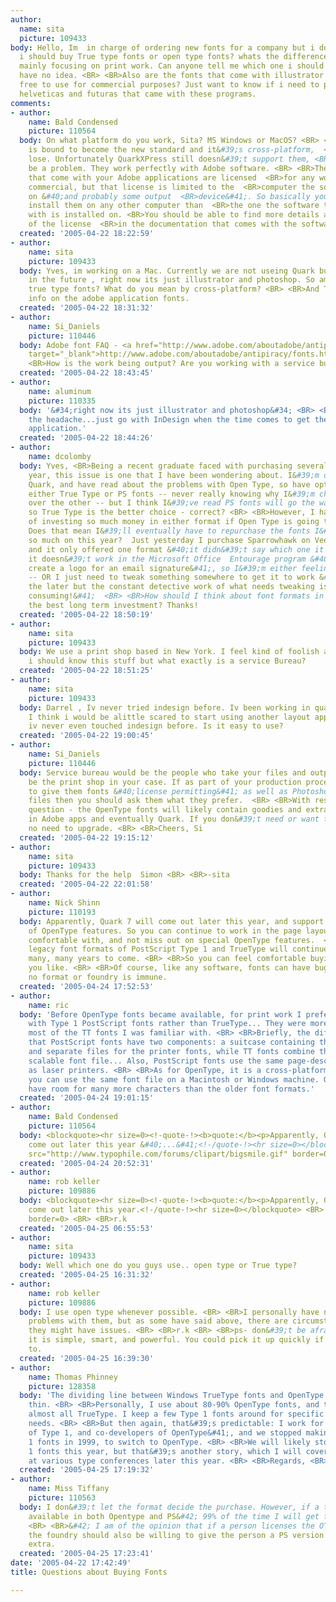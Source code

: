 ```yaml
---
author:
  name: sita
  picture: 109433
body: Hello, Im  in charge of ordering new fonts for a company but i dont know if
  i should buy True type fonts or open type fonts? whats the difference? We will be
  mainly focusing on print work. Can anyone tell me which one i should buy cause i
  have no idea. <BR> <BR>Also are the fonts that come with illustrator and photoshop
  free to use for commercial purposes? Just want to know if i need to purchase the
  helveticas and futuras that came with these programs.
comments:
- author:
    name: Bald Condensed
    picture: 110564
  body: On what platform do you work, Sita? MS Windows or MacOS? <BR> <BR>OpenType
    is bound to become the new standard and it&#39;s cross-platform,  <BR>so you can&#39;t
    lose. Unfortunately QuarkXPress still doesn&#39;t support them, <BR>so that could
    be a problem. They work perfectly with Adobe software. <BR> <BR>The typefaces
    that come with your Adobe applications are licensed  <BR>for any work, including
    commercial, but that license is limited to the  <BR>computer the software is installed
    on &#40;and probably some output  <BR>device&#41;. So basically you can&#39;t
    install them on any other computer than  <BR>the one the software they are bundled
    with is installed on. <BR>You should be able to find more details about the extent
    of the license  <BR>in the documentation that comes with the software package&#40;s&#41;.
  created: '2005-04-22 18:22:59'
- author:
    name: sita
    picture: 109433
  body: Yves, im working on a Mac. Currently we are not useing Quark but we might
    in the future , right now its just illustrator and photoshop. So am i safe using
    true type fonts? What do you mean by cross-platform? <BR> <BR>And Thanks for the
    info on the adobe application fonts.
  created: '2005-04-22 18:31:32'
- author:
    name: Si_Daniels
    picture: 110446
  body: Adobe font FAQ - <a href="http://www.adobe.com/aboutadobe/antipiracy/fonts.html#A"
    target="_blank">http://www.adobe.com/aboutadobe/antipiracy/fonts.html#A</a>  <BR>
    <BR>How is the work being output? Are you working with a service bureau?
  created: '2005-04-22 18:43:45'
- author:
    name: aluminum
    picture: 110335
  body: '&#34;right now its just illustrator and photoshop&#34; <BR> <BR>Save yourself
    the headache...just go with InDesign when the time comes to get the page layout
    application.'
  created: '2005-04-22 18:44:26'
- author:
    name: dcolomby
  body: Yves, <BR>Being a recent graduate faced with purchasing several fonts this
    year, this issue is one that I have been wondering about. I&#39;m on a Mac, use
    Quark, and have read about the problems with Open Type, so have opted to purchase
    either True Type or PS fonts -- never really knowing why I&#39;m choosing one
    over the other -- but I think I&#39;ve read PS fonts will go the way of the dinosaurs,
    so True Type is the better choice - correct? <BR> <BR>However, I hate the idea
    of investing so much money in either format if Open Type is going to take over.
    Does that mean I&#39;ll eventually have to repurchase the fonts I&#39;ve spent
    so much on this year?  Just yesterday I purchase Sparrowhawk on Veer for $39 &#40;!&#41;
    and it only offered one format &#40;it didn&#39;t say which one it is&#41; - BUT
    it doesn&#39;t work in the Microsoft Office  Entourage program &#40;trying to
    create a logo for an email signature&#41;, so I&#39;m either feeling a bit cheated
    -- OR I just need to tweak something somewhere to get it to work &#40;probably
    the later but the constant detective work of what needs tweaking is soooo time
    consuming!&#41;  <BR> <BR>How should I think about font formats in order to make
    the best long term investment? Thanks!
  created: '2005-04-22 18:50:19'
- author:
    name: sita
    picture: 109433
  body: We use a print shop based in New York. I feel kind of foolish asking cause
    i should know this stuff but what exactly is a service Bureau?
  created: '2005-04-22 18:51:25'
- author:
    name: sita
    picture: 109433
  body: Darrel , Iv never tried indesign before. Iv been working in quark for years.
    I think i would be alittle scared to start using another layout application since
    iv never even touched indesign before. Is it easy to use?
  created: '2005-04-22 19:00:45'
- author:
    name: Si_Daniels
    picture: 110446
  body: Service bureau would be the people who take your files and output film - may
    be the print shop in your case. If as part of your production process you need
    to give them fonts &#40;license permitting&#41; as well as Photoshop and Illustrator
    files then you should ask them what they prefer.  <BR> <BR>With respect to Donna&#39;s
    question - the OpenType fonts will likely contain goodies and extras accessible
    in Adobe apps and eventually Quark. If you don&#39;t need or want the extras there&#39;s
    no need to upgrade. <BR> <BR>Cheers, Si
  created: '2005-04-22 19:15:12'
- author:
    name: sita
    picture: 109433
  body: Thanks for the help  Simon <BR> <BR>-sita
  created: '2005-04-22 22:01:58'
- author:
    name: Nick Shinn
    picture: 110193
  body: Apparently, Quark 7 will come out later this year, and support the full range
    of OpenType features. So you can continue to work in the page layout program you&#39;re
    comfortable with, and not miss out on special OpenType features.  <BR> <BR>The
    legacy font formats of PostScript Type 1 and TrueType will continue to work for
    many, many years to come. <BR> <BR>So you can feel comfortable buying any format
    you like. <BR> <BR>Of course, like any software, fonts can have bugs; and in that,
    no format or foundry is immune.
  created: '2005-04-24 17:52:53'
- author:
    name: ric
  body: 'Before OpenType fonts became available, for print work I preferred working
    with Type 1 PostScript fonts rather than TrueType... They were more reliable than
    most of the TT fonts I was familiar with. <BR> <BR>Briefly, the differences are
    that PostScript fonts have two components: a suitcase containing the screen fonts
    and separate files for the printer fonts, while TT fonts combine these into one
    scalable font file... Also, PostScript fonts use the same page-description technology
    as laser printers. <BR> <BR>As for OpenType, it is a cross-platform format, meaning
    you can use the same font file on a Macintosh or Windows machine. OpenType fonts
    have room for many more characters than the older font formats.'
  created: '2005-04-24 19:01:15'
- author:
    name: Bald Condensed
    picture: 110564
  body: <blockquote><hr size=0><!-quote-!><b>quote:</b><p>Apparently, Quark 7 will
    come out later this year &#40;...&#41;<!-/quote-!><hr size=0></blockquote> <BR><img
    src="http://www.typophile.com/forums/clipart/bigsmile.gif" border=0>
  created: '2005-04-24 20:52:31'
- author:
    name: rob keller
    picture: 109886
  body: <blockquote><hr size=0><!-quote-!><b>quote:</b><p>Apparently, Quark 7 will
    come out later this year.<!-/quote-!><hr size=0></blockquote> <BR> <BR><img src="http://www.typophile.com/forums/clipart/angry.gif"
    border=0> <BR> <BR>r.k
  created: '2005-04-25 06:55:53'
- author:
    name: sita
    picture: 109433
  body: Well which one do you guys use.. open type or True type?
  created: '2005-04-25 16:31:32'
- author:
    name: rob keller
    picture: 109886
  body: I use open type whenever possible. <BR> <BR>I personally have never ran into
    problems with them, but as some have said above, there are circumstances where
    they might have issues. <BR> <BR>r.k <BR> <BR>ps- don&#39;t be afraid of InDesign,
    it is simple, smart, and powerful. You could pick it up quickly if you wanted
    to.
  created: '2005-04-25 16:39:30'
- author:
    name: Thomas Phinney
    picture: 128358
  body: 'The dividing line between Windows TrueType fonts and OpenType is remarkably
    thin. <BR> <BR>Personally, I use about 80-90% OpenType fonts, and the remainder
    almost all TrueType. I keep a few Type 1 fonts around for specific compatibility
    needs. <BR> <BR>But then again, that&#39;s predictable: I work for Adobe &#40;inventors
    of Type 1, and co-developers of OpenType&#41;, and we stopped making new Type
    1 fonts in 1999, to switch to OpenType. <BR> <BR>We will likely stop selling Type
    1 fonts this year, but that&#39;s another story, which I will cover in more depth
    at various type conferences later this year. <BR> <BR>Regards, <BR> <BR>T'
  created: '2005-04-25 17:19:32'
- author:
    name: Miss Tiffany
    picture: 110563
  body: I don&#39;t let the format decide the purchase. However, if a typeface is
    available in both Opentype and PS&#42; 99% of the time I will get the OT version.
    <BR> <BR>&#42; I am of the opinion that if a person licenses the OT version that
    the foundry should also be willing to give the person a PS version and not charge
    extra.
  created: '2005-04-25 17:23:41'
date: '2005-04-22 17:42:49'
title: Questions about Buying Fonts

---
```

